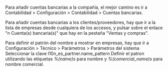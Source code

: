 Para añadir cuentas bancarias a la compañía, el mejor camino es ir a
Contabilidad \> Configuración \> Contabilidad \> Cuentas bancarias.

Para añadir cuentas bancarias a los clientes/proveedores, hay que ir a
la lista de empresas desde cualquiera de los accesos, y pulsar sobre el
enlace "n Cuenta(s) bancaria(s)" que hay en la pestaña "Ventas y
compras".

Para definir el patrón del nombre a mostrar en empresas, hay que ir a
Configuración \> Técnico \> Parámetros \> Parámetros del sistema
Seleccionar la clave l10n_es_partner.name_pattern Definir el patron
utilizando las etiquetas *%(name)s* para nombre y *%(comercial_name)s*
para nombre comercial.
